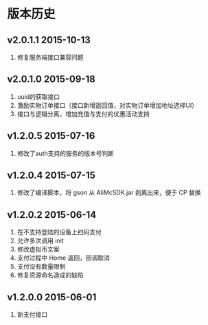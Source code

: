 # 版本历史

## v2.0.1.1 2015-10-13
  1. 修复服务端接口兼容问题

## v2.0.1.0 2015-09-18
  1. uuid的获取接口
  2. 激励实物订单接口（接口新增返回值，对实物订单增加地址选择UI）
  3. 接口与逻辑分离，增加充值与支付的优惠活动支持

## v1.2.0.5 2015-07-16
  1. 修改了auth支持的服务的版本号判断

## v1.2.0.4 2015-07-15
  1. 修改了编译脚本，将 gson 从 AliMcSDK.jar 剥离出来，便于 CP 替换

## v1.2.0.2 2015-06-14
  1. 在不支持登陆的设备上扫码支付
  2. 允许多次调用 init
  3. 修改虚拟币文案
  4. 支付过程中 Home 返回，回调取消
  5. 支付没有数量限制
  6. 修复资源命名造成的缺陷

## v1.2.0.0 2015-06-01
  1. 新支付接口

